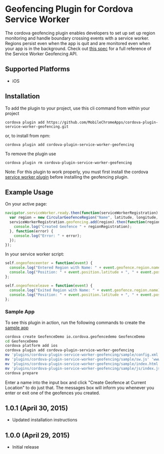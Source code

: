 # Geofencing Plugin for Cordova Service Worker
The cordova geofencing plugin enables developers to set up set up region monitoring and handle boundary crossing events with a service worker. Regions persist even when the app is quit and are monitored even when your app is in the background. Check out [this spec](https://w3c.github.io/geofencing-api/) for a full reference of the Service Worker Geofencing API.

## Supported Platforms
- iOS

## Installation
To add the plugin to your project, use this cli command from within your project
```
cordova plugin add https://github.com/MobileChromeApps/cordova-plugin-service-worker-geofencing.git
```

or, to install from npm:
```
cordova plugin add cordova-plugin-service-worker-geofencing
```

To remove the plugin use
```
cordova plugin rm cordova-plugin-service-worker-geofencing
```

Note: For this plugin to work properly, you must first install the cordova [service worker plugin](https://github.com/MobileChromeApps/cordova-plugin-service-worker) before installing the geofencing plugin.

## Example Usage
On your active page:
```javascript
navigator.serviceWorker.ready.then(function(serviceWorkerRegistration) {
  var region = new CircularGeofenceRegion("Name", latitude, longitude, radius);
  serviceWorkerRegistration.geofencing.add(region).then(function(regionRegistration) {
    console.log("Created Geofence " + regionRegistration);
  }, function(error) {
    console.log("Error: " + error);
  });
});
```
In your service worker script:
```javascript
self.ongeofenceenter = function(event) {
  console.log("Entered Region with Name: " + event.geofence.region.name);
  console.log("Position: " + event.position.latitude + ", " + event.position.longitude);
};

self.ongeofenceleave = function(event) {
  console.log("Exited Region with Name: " + event.geofence.region.name);
  console.log("Position: " + event.position.latitude + ", " + event.position.longitude);
};
```
### Sample App
To see this plugin in action, run the following commands to create the [sample app](https://github.com/MobileChromeApps/cordova-plugin-service-worker-geofencing/tree/master/test)
```bash
cordova create GeofenceDemo io.cordova.geofencedemo GeofenceDemo
cd GeofenceDemo
cordova platform add ios
cordova plugin add cordova-plugin-service-worker-geofencing
mv 'plugins/cordova-plugin-service-worker-geofencing/sample/config.xml' 'config.xml'
mv 'plugins/cordova-plugin-service-worker-geofencing/sample/sw.js' 'www/sw.js'
mv 'plugins/cordova-plugin-service-worker-geofencing/sample/index.html' 'www/index.html'
mv 'plugins/cordova-plugin-service-worker-geofencing/sample/js/index.js' 'www/js/index.js'
cordova prepare
```

Enter a name into the input box and click "Create Geofence at Current Location" to do just that. The messages box will inform you whenever you enter or exit one of the geofences you created.

## 1.0.1 (April 30, 2015)
* Updated installation instructions

## 1.0.0 (April 29, 2015)
* Initial release
